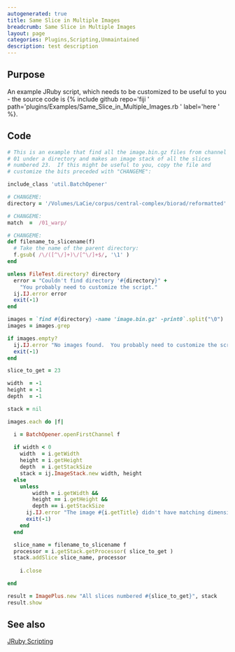 ```yaml
---
autogenerated: true
title: Same Slice in Multiple Images
breadcrumb: Same Slice in Multiple Images
layout: page
categories: Plugins,Scripting,Unmaintained
description: test description
---
```


## Purpose

An example JRuby script, which needs to be customized to be useful to you - the source code is {% include github repo='fiji ' path='plugins/Examples/Same\_Slice\_in\_Multiple\_Images.rb ' label='here ' %}.

## Code

``` ruby
# This is an example that find all the image.bin.gz files from channel
# 01 under a directory and makes an image stack of all the slices
# numbered 23.  If this might be useful to you, copy the file and
# customize the bits preceded with "CHANGEME":

include_class 'util.BatchOpener'

# CHANGEME:
directory = '/Volumes/LaCie/corpus/central-complex/biorad/reformatted'

# CHANGEME:
match  =  /01_warp/

# CHANGEME:
def filename_to_slicename(f)
  # Take the name of the parent directory:
  f.gsub( /\/([^\/]+)\/[^\/]+$/, '\1' )
end

unless FileTest.directory? directory
  error = "Couldn't find directory '#{directory}" +
    "You probably need to customize the script."
  ij.IJ.error error
  exit(-1)  
end

images = `find #{directory} -name 'image.bin.gz' -print0`.split("\0")
images = images.grep

if images.empty?
  ij.IJ.error "No images found.  You probably need to customize the script."
  exit(-1)
end

slice_to_get = 23

width  = -1
height = -1
depth  = -1

stack = nil

images.each do |f|

  i = BatchOpener.openFirstChannel f
  
  if width < 0
    width  = i.getWidth
    height = i.getHeight
    depth  = i.getStackSize
    stack = ij.ImageStack.new width, height
  else
    unless
        width = i.getWidth && 
        height == i.getHeight &&
        depth == i.getStackSize
      ij.IJ.error "The image #{i.getTitle} didn't have matching dimensions"
      exit(-1)
    end
  end

  slice_name = filename_to_slicename f
  processor = i.getStack.getProcessor( slice_to_get )
  stack.addSlice slice_name, processor
            
    i.close

end

result = ImagePlus.new "All slices numbered #{slice_to_get}", stack
result.show
```

## See also

[JRuby Scripting](JRuby_Scripting )

  
